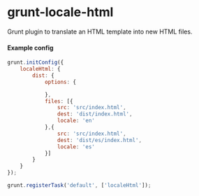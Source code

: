 grunt-locale-html
=================

Grunt plugin to translate an HTML template into new HTML files.

#### Example config

```javascript
grunt.initConfig({
    localeHtml: {
        dist: {
            options: {

            },
            files: [{
                src: 'src/index.html',
                dest: 'dist/index.html',
                locale: 'en'
            },{
                src: 'src/index.html',
                dest: 'dist/es/index.html',
                locale: 'es'
            }]
        }
    }
});

grunt.registerTask('default', ['localeHtml']);
```

